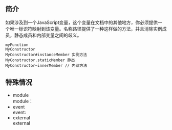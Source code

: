## 简介
如果涉及到一个JavaScript变量，这个变量在文档中的其他地方，你必须提供一个唯一标识符映射到该变量。名称路径提供了一种这样做的方法，并且消除实例成员，静态成员和内部变量之间的歧义。
```
myFunction
MyConstructor
MyConstructor#instanceMember 实例方法
MyConstructor.staticMember 静态
MyConstructor~innerMember // 内部方法
```
## 特殊情况
- module  
    module：
- event  
    event:
- external  
    external